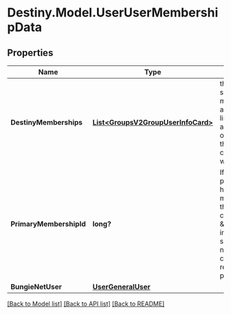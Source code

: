# Destiny.Model.UserUserMembershipData

## Properties

Name | Type | Description | Notes
------------ | ------------- | ------------- | -------------
**DestinyMemberships** | [**List&lt;GroupsV2GroupUserInfoCard&gt;**](GroupsV2GroupUserInfoCard.md) | this allows you to see destiny memberships that are visible and linked to this account (regardless of whether or not they have characters on the world server) | [optional] 
**PrimaryMembershipId** | **long?** | If this property is populated, it will have the membership ID of the account considered to be \&quot;primary\&quot; in this user&#39;s cross save relationship.   If null, this user has no cross save relationship, nor primary account. | [optional] 
**BungieNetUser** | [**UserGeneralUser**](UserGeneralUser.md) |  | [optional] 

[[Back to Model list]](../README.md#documentation-for-models) [[Back to API list]](../README.md#documentation-for-api-endpoints) [[Back to README]](../README.md)

